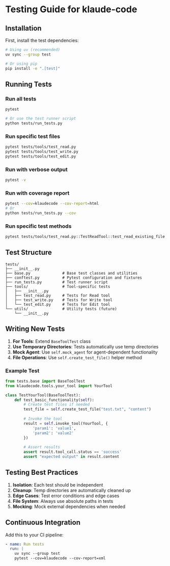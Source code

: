 # Testing Guide for klaude-code

## Installation

First, install the test dependencies:

```bash
# Using uv (recommended)
uv sync --group test

# Or using pip
pip install -e ".[test]"
```

## Running Tests

### Run all tests
```bash
pytest

# Or use the test runner script
python tests/run_tests.py
```

### Run specific test files
```bash
pytest tests/tools/test_read.py
pytest tests/tools/test_write.py
pytest tests/tools/test_edit.py
```

### Run with verbose output
```bash
pytest -v
```

### Run with coverage report
```bash
pytest --cov=klaudecode --cov-report=html
# Or
python tests/run_tests.py --cov
```

### Run specific test methods
```bash
pytest tests/tools/test_read.py::TestReadTool::test_read_existing_file
```

## Test Structure

```
tests/
├── __init__.py
├── base.py              # Base test classes and utilities
├── conftest.py          # Pytest configuration and fixtures
├── run_tests.py         # Test runner script
├── tools/               # Tool-specific tests
│   ├── __init__.py
│   ├── test_read.py     # Tests for Read tool
│   ├── test_write.py    # Tests for Write tool
│   └── test_edit.py     # Tests for Edit tool
└── utils/               # Utility tests (future)
    └── __init__.py
```

## Writing New Tests

1. **For Tools**: Extend `BaseToolTest` class
2. **Use Temporary Directories**: Tests automatically use temp directories
3. **Mock Agent**: Use `self.mock_agent` for agent-dependent functionality
4. **File Operations**: Use `self.create_test_file()` helper method

### Example Test

```python
from tests.base import BaseToolTest
from klaudecode.tools.your_tool import YourTool

class TestYourTool(BaseToolTest):
    def test_basic_functionality(self):
        # Create test files if needed
        test_file = self.create_test_file("test.txt", "content")
        
        # Invoke the tool
        result = self.invoke_tool(YourTool, {
            'param1': 'value1',
            'param2': 'value2'
        })
        
        # Assert results
        assert result.tool_call.status == 'success'
        assert "expected output" in result.content
```

## Testing Best Practices

1. **Isolation**: Each test should be independent
2. **Cleanup**: Temp directories are automatically cleaned up
3. **Edge Cases**: Test error conditions and edge cases
4. **File System**: Always use absolute paths in tests
5. **Mocking**: Mock external dependencies when needed

## Continuous Integration

Add this to your CI pipeline:

```yaml
- name: Run tests
  run: |
    uv sync --group test
    pytest --cov=klaudecode --cov-report=xml
```